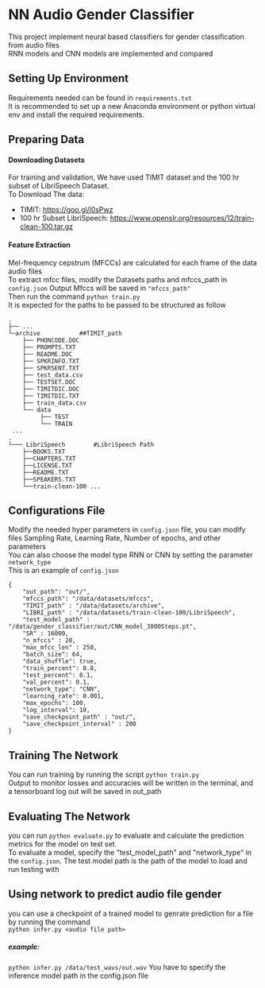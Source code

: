 # NN Audio Gender Classifier
This project implement neural based classifiers for gender classification from audio files<br />
RNN models and CNN models are implemented and compared<br />

## Setting Up Environment
Requirements needed can be found in `requirements.txt`<br />
It is recommended to set up a new Anaconda environment or python virtual env and install the required requirements.<br />

## Preparing Data
#### Downloading Datasets
For training and validation, We have used TIMIT dataset and the 100 hr subset of LibriSpeech Dataset.<br />
To Download The data:
+ TIMIT: https://goo.gl/l0sPwz
+ 100 hr Subset LibriSpeech: https://www.openslr.org/resources/12/train-clean-100.tar.gz

#### Feature Extraction
Mel-frequency cepstrum (MFCCs) are calculated for each frame of the data audio files      <br />
To extract mfcc files, modify the Datasets paths and mfccs_path in `config.json` Output Mfccs will be saved in `"mfccs_path"`<br />
Then run the command	`python train.py`<br />
It is expected for the paths to be passed to be structured as follow


    .
    ├── ...
    └─archive			##TIMIT_path                  
		├── PHONCODE.DOC
		├── PROMPTS.TXT
		├── README.DOC
		├── SPKRINFO.TXT
		├── SPKRSENT.TXT
		├── test_data.csv
		├── TESTSET.DOC
		├── TIMITDIC.DOC
		├── TIMITDIC.TXT
		├── train_data.csv
		└── data
			 ├── TEST
			 └── TRAIN
     ...
    .
    └─── LibriSpeech		#LibriSpeech Path          
		├──BOOKS.TXT
		├──CHAPTERS.TXT
		├──LICENSE.TXT
		├──README.TXT
		├──SPEAKERS.TXT
		└──train-clean-100 ...
		
## Configurations File
Modify the needed hyper parameters in `config.json` file, you can modify files Sampling Rate, Learning Rate, Number of epochs, and other parameters<br />
You can also choose the model type RNN or CNN by setting the parameter `network_type`<br />
This is an example of `config.json`
```
{
    "out_path": "out/",
    "mfccs_path": "/data/datasets/mfccs",
    "TIMIT_path" : "/data/datasets/archive",
    "LIBRI_path" : "/data/datasets/train-clean-100/LibriSpeech",
    "test_model_path" : "/data/gender_classifier/out/CNN_model_3800Steps.pt",
    "SR" : 16000,
    "n_mfccs" : 20,
    "max_mfcc_len" : 250,
    "batch_size": 64,
    "data_shuffle": true,
    "train_percent": 0.8,
    "test_percent": 0.1,
    "val_percent": 0.1,
    "network_type": "CNN",
    "learning_rate": 0.001,
    "max_epochs": 100,
    "log_interval": 10,
    "save_checkpoint_path" : "out/",
    "save_checkpoint_interval" : 200
}
```

## Training The Network
You can run training by running the script `python train.py`<br />
Output to monitor losses and accuracies will be written in the terminal, and a tensorboard log out will be saved in out_path<br />

## Evaluating The Network
you can run `python evaluate.py` to evaluate and calculate the prediction metrics for the model on test set. <br />
To evaluate a model, specify the "test_model_path" and "network_type" in the `config.json`. The test model path is the path of the model to load and run testing with

## Using network to predict audio file gender
you can use a checkpoint of a trained model to genrate prediction for a file by running the command <br />
`python infer.py <audio file path>`
##### example:
`python infer.py /data/test_wavs/out.wav`
You have to specify the inference model path in the config.json file
